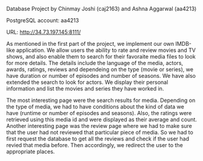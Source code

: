 Database Project by Chinmay Joshi (caj2163) and Ashna Aggarwal (aa4213)

PostgreSQL account: aa4213

URL: http://34.73.197.145:8111/

As mentioned in the first part of the project, we implement our own IMDB-like application. We allow users the ability to rate and review movies and TV shows, and also enable them to search for their favoraite media files to look for more details. The details include the language of the media, actors, awards, ratings, reviews and dependeing on the type (movie or series), we have duration or number of episodes and number of seasons. We have also extended the search to look for actors. We display their personal information and list the movies and series they have worked in.

The most interesting page were the search results for media. Depending on the type of media, we had to have conditions about the kind of data we have (runtime or number of episodes and seasons). Also, the ratings were retrieved using this media id and were displayed as their average and count. Another interesting page was the review page where we had to make sure that the user had not reviewed that particular piece of media. So we had to first request the database to get all the reviews and check if the user had revied that media before. Then accordingly, we redirect the user to the appropriate places.
